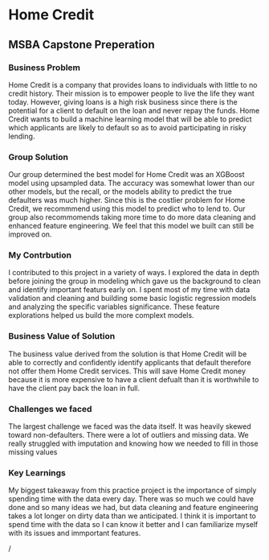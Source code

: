 # Home Credit
## MSBA Capstone Preperation


### Business Problem
Home Credit is a company that provides loans to individuals with little to no credit history. Their mission is to empower people to live the life they want today. However, giving loans is a high risk business since there is the potential for a client to default on the loan and never repay the funds. Home Credit wants to build a machine learning model that will be able to predict which applicants are likely to default so as to avoid participating in risky lending.

### Group Solution

Our group determined the best model for Home Credit was an XGBoost model using upsampled data. The accuracy was somewhat lower than our other models, but the recall, or the models ability to predict the true defaulters was much higher. Since this is the costlier problem for Home Credit, we recommmend using this model to predict who to lend to. Our group also recommomends taking more time to do more data cleaning and enhanced feature engineering. We feel that this model we built can still be improved on.

### My Contrbution
I contributed to this project in a variety of ways. I explored the data in depth before joining the group in modeling which gave us the background to clean and identify important featurs early on. I spent most of my time with data validation and cleaning and building some basic logistic regression models and analyzing the specific variables significance. These feature explorations helped us build the more complext models.

### Business Value of Solution
The business value derived from the solution is that Home Credit will be able to correctly and confidently identify applicants that default therefore not offer them Home Credit services. This will save Home Credit money because it is more expensive to have a client defualt than it is worthwhile to have the client pay back the loan in full.

### Challenges we faced
The largest challenge we faced was the data itself. It was heavily skewed toward non-defaulters. There were a lot of outliers and missing data. We really struggled with imputation and knowing how we needed to fill in those missing values

### Key Learnings
My biggest takeaway from this practice project is the importance of simply spending time with the data every day. There was so much we could have done and so many ideas we had, but data cleaning and feature engineering takes a lot longer on dirty data than we anticipated. I think it is important to spend time with the data so I can know it better and I can familiarize myself with its issues and immportant features.

/
